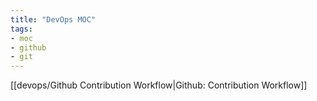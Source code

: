 ```yaml
---
title: "DevOps MOC"
tags:
- moc
- github
- git
---
```


[[devops/Github Contribution Workflow|Github: Contribution Workflow]]
